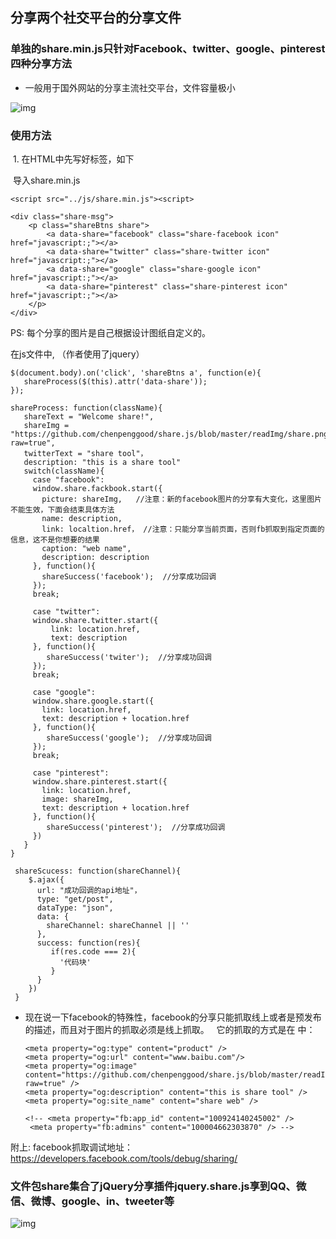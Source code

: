 ## 分享两个社交平台的分享文件

### 单独的share.min.js只针对Facebook、twitter、google、pinterest四种分享方法

- 一般用于国外网站的分享主流社交平台，文件容量极小

![img](https://github.com/chenpenggood/share.js/blob/master/readImg/share.png?raw=true) 

### 使用方法

  1. 在HTML中先写好标签，如下
  
  导入share.min.js
  
    <script src="../js/share.min.js"><script>

    <div class="share-msg">
        <p class="shareBtns share">
            <a data-share="facebook" class="share-facebook icon" href="javascript:;"></a>
            <a data-share="twitter" class="share-twitter icon" href="javascript:;"></a>
            <a data-share="google" class="share-google icon" href="javascript:;"></a>
            <a data-share="pinterest" class="share-pinterest icon" href="javascript:;"></a>
        </p>
    </div>
  
  PS: 每个分享的图片是自己根据设计图纸自定义的。
  
 在js文件中, （作者使用了jquery）
 
    $(document.body).on('click', 'shareBtns a', function(e){
       shareProcess($(this).attr('data-share'));
    });

    shareProcess: function(className){
       shareText = "Welcome share!",
       shareImg = "https://github.com/chenpenggood/share.js/blob/master/readImg/share.png?raw=true",
       twitterText = "share tool"，
       description: "this is a share tool"
       switch(className){
         case "facebook":
         window.share.fackbook.start({
           picture: shareImg,   //注意：新的facebook图片的分享有大变化，这里图片不能生效，下面会结束具体方法
           name: description,
           link: localtion.href， //注意：只能分享当前页面，否则fb抓取到指定页面的信息，这不是你想要的结果
           caption: "web name",
           description: description
         }, function(){
           shareSuccess('facebook');  //分享成功回调
         });
         break;

         case "twitter":
         window.share.twitter.start({
             link: location.href,
             text: description
         }, function(){
            shareSuccess('twiter');  //分享成功回调
         });
         break;
         
         case "google":
         window.share.google.start({
           link: location.href,
           text: description + location.href
         }, function(){
            shareSuccess('google');  //分享成功回调
         });
         break;
         
         case "pinterest":
         window.share.pinterest.start({
           link: location.href,
           image: shareImg,
           text: description + location.href
         }, function(){
            shareSuccess('pinterest');  //分享成功回调
         })
       }
    }
    
     shareScucess: function(shareChannel){
        $.ajax({
          url: "成功回调的api地址"，
          type: "get/post",
          dataType: "json",
          data: {
            shareChannel: shareChannel || ''
          },
          success: function(res){
             if(res.code === 2){
               '代码块'
             }
          }
        })
     }
  
 - 现在说一下facebook的特殊性，facebook的分享只能抓取线上或者是预发布的描述，而且对于图片的抓取必须是线上抓取。
   它的抓取的方式是在 <head> 中：
   
       <meta property="og:type" content="product" />
       <meta property="og:url" content="www.baibu.com"/>
       <meta property="og:image" content="https://github.com/chenpenggood/share.js/blob/master/readImg/share.png?raw=true" />
       <meta property="og:description" content="this is share tool" />
       <meta property="og:site_name" content="share web" />
   
       <!-- <meta property="fb:app_id" content="100924140245002" /> 
        <meta property="fb:admins" content="100004662303870" /> -->
 
 附上: facebook抓取调试地址： https://developers.facebook.com/tools/debug/sharing/  
 
### 文件包share集合了jQuery分享插件jquery.share.js享到QQ、微信、微博、google、in、tweeter等

![img](https://github.com/chenpenggood/share.js/blob/master/readImg/share.min.png?raw=true) 
